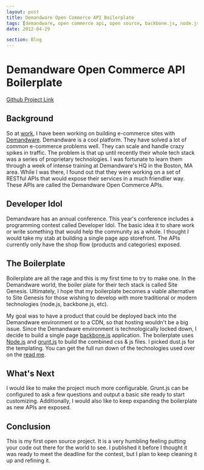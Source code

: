 ```yaml
---
layout: post
title: Demandware Open Commerce API Boilerplate
tags: [demandware, open commerce api, open source, backbone.js, node.js]
date: 2012-04-29

section: Blog
---
```


# Demandware Open Commerce API Boilerplate

[Github Project Link](https://github.com/coderguy/demandware)

## Background

So at [work](http://www.fluid.com), I have been working on building e-commerce sites with [Demandware](http://www.demandware.com/).  Demandware is a cool platform.  They have solved a lot of common e-commerce problems well.  They can scale and handle crazy spikes in traffic.  The problem is that up until recently their whole tech stack was a series of proprietary technologies.  I was fortunate to learn them through a week of intense training at Demandware's HQ in the Boston, MA area.  While I was there, I found out that they were working on a set of RESTful APIs that would expose their services in a much friendlier way.  These APIs are called the Demandware Open Commerce APIs.

## Developer Idol

Demandware has an annual conference.  This year's conference includes a programming contest called Developer Idol.  The basic idea it to share work or write something that would help the community as a whole.  I thought I would take my stab at building a single page app storefront.  The APIs currently only have the shop flow (products and categories) exposed.

## The Boilerplate

Boilerplate are all the rage and this is my first time to try to make one.  In the Demandware world, the boiler plate for their tech stack is called Site Genesis.  Ultimately, I hope that my boilerplate becomes a viable alternative to Site Genesis for those wishing to develop with more traditional or modern technologies (node.js, backbone.js, etc).

My goal was to have a product that could be deployed back into the Demandware environment or to a CDN, so that hosting wouldn't be a big issue.  Since the Demandware environment is technologically locked down, I decide to build a single page [backbone.js](http://backbonejs.org) application.  The boilerplate uses [Node.js](http://nodejs.org/) and [grunt.js](http://akdubya.github.com/dustjs/) to build the combined css & js files.  I picked dust.js for the templating.  You can get the full run down of the technologies used over on the [read me](http://github.com/coderguy/demandware-oc-api-boilerplate).

## What's Next

I would like to make the project much more configurable.  Grunt.js can be configured to ask a few questions and output a basic site ready to start customizing.  Additionally, I would also like to keep expanding the boilerplate as new APIs are exposed.

## Conclusion

This is my first open source project.  It is a very humbling feeling putting your code out there for the world to see.  I published it before I thought it was ready to meet the deadline for the contest, but I plan to keep cleaning it up and refining it.